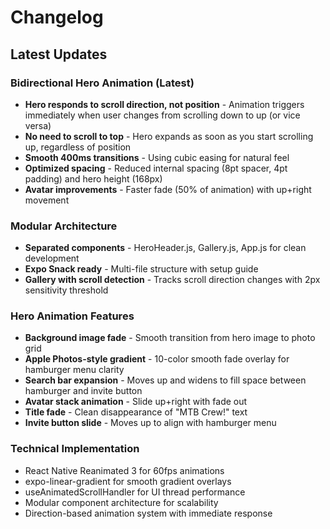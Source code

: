 # Changelog

## Latest Updates

### Bidirectional Hero Animation (Latest)
- **Hero responds to scroll direction, not position** - Animation triggers immediately when user changes from scrolling down to up (or vice versa)
- **No need to scroll to top** - Hero expands as soon as you start scrolling up, regardless of position
- **Smooth 400ms transitions** - Using cubic easing for natural feel
- **Optimized spacing** - Reduced internal spacing (8pt spacer, 4pt padding) and hero height (168px)
- **Avatar improvements** - Faster fade (50% of animation) with up+right movement

### Modular Architecture
- **Separated components** - HeroHeader.js, Gallery.js, App.js for clean development
- **Expo Snack ready** - Multi-file structure with setup guide
- **Gallery with scroll detection** - Tracks scroll direction changes with 2px sensitivity threshold

### Hero Animation Features
- **Background image fade** - Smooth transition from hero image to photo grid
- **Apple Photos-style gradient** - 10-color smooth fade overlay for hamburger menu clarity
- **Search bar expansion** - Moves up and widens to fill space between hamburger and invite button
- **Avatar stack animation** - Slide up+right with fade out
- **Title fade** - Clean disappearance of "MTB Crew!" text
- **Invite button slide** - Moves up to align with hamburger menu

### Technical Implementation
- React Native Reanimated 3 for 60fps animations
- expo-linear-gradient for smooth gradient overlays
- useAnimatedScrollHandler for UI thread performance
- Modular component architecture for scalability
- Direction-based animation system with immediate response